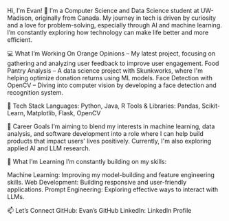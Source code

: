 Hi, I’m Evan! 👋
I’m a Computer Science and Data Science student at UW-Madison, originally from Canada. My journey in tech is driven by curiosity and a love for problem-solving, especially through AI and machine learning. I’m constantly exploring how technology can make life better and more efficient.

💻 What I’m Working On
Orange Opinions – My latest project, focusing on gathering and analyzing user feedback to improve user engagement.
Food Pantry Analysis – A data science project with Skunkworks, where I'm helping optimize donation returns using ML models.
Face Detection with OpenCV – Diving into computer vision by developing a face detection and recognition system.

🔧 Tech Stack
Languages: Python, Java, R
Tools & Libraries: Pandas, Scikit-Learn, Matplotlib, Flask, OpenCV

🎯 Career Goals
I’m aiming to blend my interests in machine learning, data analysis, and software development into a role where I can help build products that impact users' lives positively. Currently, I'm also exploring applied AI and LLM research.

🌱 What I’m Learning
I’m constantly building on my skills:

Machine Learning: Improving my model-building and feature engineering skills.
Web Development: Building responsive and user-friendly applications.
Prompt Engineering: Exploring effective ways to interact with LLMs.

📫 Let’s Connect
GitHub: Evan’s GitHub
LinkedIn: LinkedIn Profile
